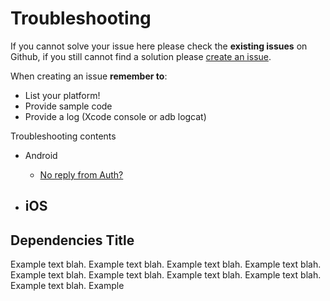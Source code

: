# Troubleshooting

If you cannot solve your issue here please check the **existing issues** on Github, if you still cannot find a solution please [create an issue](https://github.com/Wizcorp/phonegap-facebook-plugin/issues). 

When creating an issue **remember to**:

- List your platform!
- Provide sample code
- Provide a log (Xcode console or adb logcat)

Troubleshooting contents

- Android
	- [No reply from Auth?](#no-reply-from-auth?) 

- iOS
	- 
	
## Dependencies Title
   
Example text blah. Example text blah. Example text blah. Example text blah. 
Example text blah. Example text blah. Example text blah. Example text blah. 
Example text blah. Example